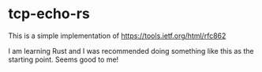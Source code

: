 # tcp-echo-rs

This is a simple implementation of https://tools.ietf.org/html/rfc862

I am learning Rust and I was recommended doing something like this as the starting point. Seems good to me!